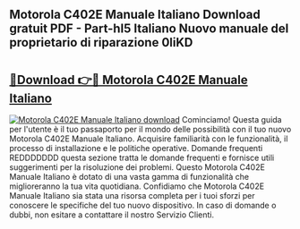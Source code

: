 ## Motorola C402E Manuale Italiano Download gratuit PDF - Part-hl5 Italiano Nuovo manuale del proprietario di riparazione 0liKD

# <h2><a href="http://dfc3rwa.blite.top/?on=Motorola+C402E+Manuale+Italiano">🔗Download 👉🔴 Motorola C402E Manuale Italiano</a></h2>

[![Motorola C402E Manuale Italiano download](https://i.imgur.com/lujVjoI.png)](http://dfc3rwa.blite.top/?on=Motorola+C402E+Manuale+Italiano)
Cominciamo! Questa guida per l'utente è il tuo passaporto per il mondo delle possibilità con il tuo nuovo Motorola C402E Manuale Italiano. Acquisire familiarità con le funzionalità, il processo di installazione e le politiche operative. Domande frequenti REDDDDDDD questa sezione tratta le domande frequenti e fornisce utili suggerimenti per la risoluzione dei problemi. Questo Motorola C402E Manuale Italiano è dotato di una vasta gamma di funzionalità che miglioreranno la tua vita quotidiana. Confidiamo che Motorola C402E Manuale Italiano sia stata una risorsa completa per i tuoi sforzi per conoscere le specifiche del tuo nuovo dispositivo. In caso di domande o dubbi, non esitare a contattare il nostro Servizio Clienti.
